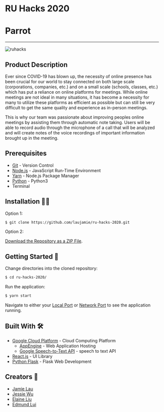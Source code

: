 # RU Hacks 2020

# Parrot

---

![ruhacks](https://user-images.githubusercontent.com/48935039/82126873-89fd3380-977d-11ea-9445-0f3bcc369501.JPG)

## Product Description 

  Ever since COVID-19 has blown up, the necessity of online presence has been crucial for our world to stay connected on both large scale (corporations, companies, etc.) and on a small scale (schools, classes, etc.) which has put a reliance on online platforms for meetings. While online meetings are not ideal in many situations, it has become a necessity for many to utilize these platforms as efficient as possible but can still be very difficult to get the same quality and experience as in-person meetings.

  This is why our team was passionate about improving peoples online meetings by assisting them through automatic note taking. Users will be able to record audio through the microphone of a call that will be analyzed and will create notes of the voice recordings of important information brought up in the meeting.

## Prerequisites 

- [Git](https://git-scm.com) - Version Control
- [Node.js](https://nodejs.org) - JavaScript Run-Time Environment
- [Yarn](https://yarnpkg.com) - Node.js Package Manager
- [Python](https://www.python.org/) - Python3
- Terminal

## Installation 👷‍♂️

Option 1:

```bash
$ git clone https://github.com/laujamie/ru-hacks-2020.git
```

Option 2:

[Download the Repository as a ZIP File](https://github.com/laujamie/ru-hacks-2020/archive/master.zip).

## Getting Started 🐣

Change directories into the cloned repository:

```bash
$ cd ru-hacks-2020/
```

Run the application:

```bash
$ yarn start
```

Navigate to either your [Local Port](http://localhost:3000) or [Network Port](http://10.0.0.7:3000) to see the application running.

## Built With 🛠

- [Google Cloud Platform](https://cloud.google.com/) - Cloud Computing Platform
  - [AppEngine](https://cloud.google.com/appengine/) - Web Application Hosting
  - [Google Speech-to-Text API](https://cloud.google.com/speech-to-text/?utm_source=google&utm_medium=cpc&utm_campaign=na-CA-all-en-dr-bkws-all-all-trial-b-dr-1008076&utm_content=text-ad-none-any-DEV_c-CRE_291204676464-ADGP_Hybrid+%7C+AW+SEM+%7C+BKWS+%7C+CA+%7C+en+%7C+BMM+~+ML/AI+~+Speech+API+~+Speech+to+Text+~+Speech+To+Text+Google-KWID_43700036257615235-kwd-497850566138&utm_term=KW_%2Bspeech%20%2Bto%20%2Btext%20%2Bgoogle-ST_%2BSpeech+%2BTo+%2BText+%2BGoogle&gclid=EAIaIQobChMIudjkvqq56QIVj5OzCh0i5gf2EAAYASAAEgLgavD_BwE) - speech to text API
- [React.js](https://reactjs.org/) - UI Library
- [Python Flask](https://flask.palletsprojects.com/en/1.1.x/) - Flask Web Development

## Creators 🧠

- [Jamie Lau](https://github.com/laujamie)
- [Jessie Wu](https://github.com/jessie-wu89)
- [Elaine Liu](https://github.com/eliu72)
- [Edmund Lui](https://github.com/Edmund-Lui98)
